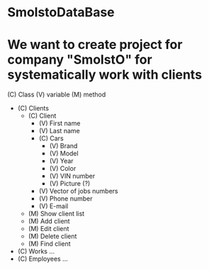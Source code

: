 SmolstoDataBase
===============
We want to create project for company "SmolstO" for systematically work with clients
===============
(C) Class
(V) variable
(M) method

* (C) Clients
  * (C) Client
    - (V) First name
    - (V) Last name
    * (C) Cars
      - (V) Brand
      - (V) Model
      - (V) Year
      - (V) Color
      - (V) VIN number
      - (V) Picture (?)
    - (V) Vector of jobs numbers
    - (V) Phone number
    - (V) E-mail
  * (M) Show client list
  * (M) Add client
  * (M) Edit client
  * (M) Delete client
  * (M) Find client
* (C) Works
  ...
* (C) Employees
  ...
